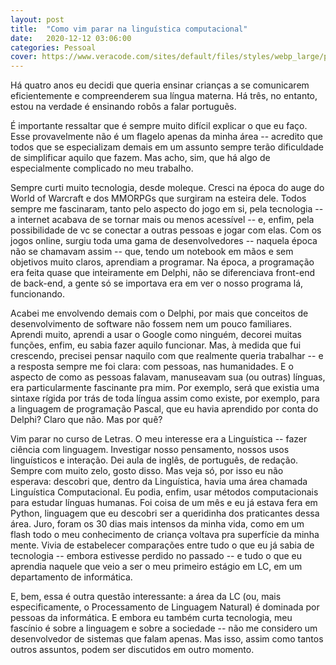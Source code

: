 ```yaml
---
layout: post
title:  "Como vim parar na linguística computacional"
date:   2020-12-12 03:06:00
categories: Pessoal
cover: https://www.veracode.com/sites/default/files/styles/webp_large/public/developer-guide-blog-2.webp?itok=FFkU3ejZ
---
```


Há quatro anos eu decidi que queria ensinar crianças a se comunicarem eficientemente e compreenderem sua língua materna. Há três, no entanto, estou na verdade é ensinando robôs a falar portuguẽs.

É importante ressaltar que é sempre muito difícil explicar o que eu faço. Esse provavelmente não é um flagelo apenas da minha área -- acredito que todos que se especializam demais em um assunto sempre terão dificuldade de simplificar aquilo que fazem. Mas acho, sim, que há algo de especialmente complicado no meu trabalho.

Sempre curti muito tecnologia, desde moleque. Cresci na época do auge do World of Warcraft e dos MMORPGs que surgiram na esteira dele. Todos sempre me fascinaram, tanto pelo aspecto do jogo em si, pela tecnologia -- a internet acabava de se tornar mais ou menos acessível -- e, enfim, pela possibilidade de vc se conectar a outras pessoas e jogar com elas. Com os jogos online, surgiu toda uma gama de desenvolvedores -- naquela época não se chamavam assim -- que, tendo um notebook em mãos e sem objetivos muito claros, aprendiam a programar. Na época, a programação era feita quase que inteiramente em Delphi, não se diferenciava front-end de back-end, a gente só se importava era em ver o nosso programa lá, funcionando.

Acabei me envolvendo demais com o Delphi, por mais que conceitos de desenvolvimento de software não fossem nem um pouco familiares. Aprendi muito, aprendi a usar o Google como ninguém, decorei muitas funções, enfim, eu sabia fazer aquilo funcionar. Mas, à medida que fui crescendo, precisei pensar naquilo com que realmente queria trabalhar -- e a resposta sempre me foi clara: com pessoas, nas humanidades. E o aspecto de como as pessoas falavam, manuseavam sua (ou outras) línguas, era particularmente fascinante pra mim. Por exemplo, será que existia uma sintaxe rígida por trás de toda língua assim como existe, por exemplo, para a linguagem de programação Pascal, que eu havia aprendido por conta do Delphi? Claro que não. Mas por quê?

Vim parar no curso de Letras. O meu interesse era a Linguística -- fazer ciência com linguagem. Investigar nosso pensamento, nossos usos linguísticos e interação. Dei aula de inglês, de português, de redação. Sempre com muito zelo, gosto disso. Mas veja só, por isso eu não esperava: descobri que, dentro da Linguística, havia uma área chamada Linguística Computacional. Eu podia, enfim, usar métodos computacionais para estudar línguas humanas. Foi coisa de um mês e eu já estava fera em Python, linguagem que eu descobri ser a queridinha dos praticantes dessa área. Juro, foram os 30 dias mais intensos da minha vida, como em um flash todo o meu conhecimento de criança voltava pra superfície da minha mente. Vivia de estabelecer comparações entre tudo o que eu já sabia de tecnologia -- embora estivesse perdido no passado -- e tudo o que eu aprendia naquele que veio a ser o meu primeiro estágio em LC, em um departamento de informática.

E, bem, essa é outra questão interessante: a área da LC (ou, mais especificamente, o Processamento de Linguagem Natural) é dominada por pessoas da informática. E embora eu também curta tecnologia, meu fascínio é sobre a linguagem e sobre a sociedade -- não me considero um desenvolvedor de sistemas que falam apenas. Mas isso, assim como tantos outros assuntos, podem ser discutidos em outro momento.